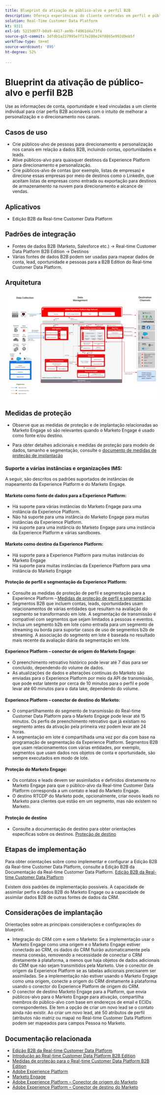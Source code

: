 ```yaml
---
title: Blueprint da ativação de público-alvo e perfil B2B
description: Ofereça experiências do cliente centradas em perfil e públicos-alvo baseados em contas com a Real-time Customer Data Platform.
solution: Real-Time Customer Data Platform
kt: 9311
exl-id: 5215d077-b0a9-4417-ae9b-f4961d4a73fa
source-git-commit: 3dfdb1a237995e7f17e280e24f8865e992d9eb5f
workflow-type: tm+mt
source-wordcount: '895'
ht-degree: 52%

---
```


# Blueprint da ativação de público-alvo e perfil B2B

Use as informações de conta, oportunidade e lead vinculadas a um cliente individual para criar perfis B2B acionáveis com o intuito de melhorar a personalização e o direcionamento nos canais.

## Casos de uso

* Crie públicos-alvo de pessoas para direcionamento e personalização nos canais em relação a dados B2B, incluindo contas, oportunidades e leads.
* Ative públicos-alvo para quaisquer destinos da Experience Platform para direcionamento e personalização.
* Crie públicos-alvo de contas (por exemplo, listas de empresas) e direcione essas empresas por meio de destinos como o LinkedIn, que aceitam listas de empresas como entrada ou exportação para destinos de armazenamento na nuvem para direcionamento e alcance de vendas.

## Aplicativos

* Edição B2B da Real-time Customer Data Platform

## Padrões de integração

* Fontes de dados B2B (Marketo, Salesforce etc.) -> Real-time Customer Data Platform B2B Edition -> Destinos
* Várias fontes de dados B2B podem ser usadas para mapear dados de conta, lead, oportunidade e pessoas para a B2B Edition do Real-time Customer Data Platform.

## Arquitetura

![Arquitetura de referência para o Blueprint de Ativação B2B](assets/b2b-activation.png)

## Medidas de proteção

* Observe que as medidas de proteção e de implantação relacionadas ao Marketo Engage só são relevantes quando o Marketo Engage é usado como fonte e/ou destino.

* Para obter detalhes adicionais e medidas de proteção para modelo de dados, tamanho e segmentação, consulte o [documento de medidas de proteção de implantação](../experience-platform/deployment/guardrails.md)


### Suporte a várias instâncias e organizações IMS:

A seguir, são descritos os padrões suportados de instâncias de mapeamento da Experience Platform e do Marketo Engage.

#### Marketo como fonte de dados para a Experience Platform:

* Há suporte para várias instâncias do Marketo Engage para uma instância da Experience Platform.
* Não há suporte para uma instância do Marketo Engage para muitas instâncias da Experience Platform.
* Há suporte para uma instância do Marketo Engage para uma instância da Experience Platform e várias sandboxes.

#### Marketo como destino da Experience Platform:

* Há suporte para a Experience Platform para muitas instâncias do Marketo Engage
* Há suporte para muitas instâncias da Experience Platform para uma instância do Marketo Engage

#### Proteção de perfil e segmentação da Experience Platform:

* Consulte as medidas de proteção de perfil e segmentação para a Experience Platform – [Medidas de proteção de perfil e segmentação](https://experienceleague.adobe.com/docs/experience-platform/profile/guardrails.html?lang=pt-BR)
* Segmentos B2B que incluem contas, leads, oportunidades usam relacionamentos de várias entidades que resultam na avaliação do segmento se transformando em lote. A segmentação de transmissão é compatível com segmentos que sejam limitados a pessoas e eventos.
* Inclua um segmento b2b em lote como entrada para um segmento de streaming ou borda para suportar casos de uso de segmentos b2b de streaming. A associação do segmento em lote é baseada no resultado mais recente da avaliação diária da segmentação em lote.

#### Experience Platform – conector de origem do Marketo Engage:

* O preenchimento retroativo histórico pode levar até 7 dias para ser concluído, dependendo do volume de dados.
* As atualizações de dados e alterações contínuas do Marketo são enviadas para o Experience Platform por meio da API de transmissão, que pode estar latente por cerca de 10 minutos para o perfil e pode levar até 60 minutos para o data lake, dependendo do volume.

#### Experience Platform – conector de destino do Marketo:

* O compartilhamento do segmento de transmissão do Real-time Customer Data Platform para o Marketo Engage pode levar até 15 minutos. Os perfis de preenchimento retroativo que já existiam no segmento antes da ativação pela primeira vez podem levar até 24 horas.
* A segmentação em lote é compartilhada uma vez por dia com base na programação de segmentação da Experience Platform. Segmentos B2B que usam relacionamentos com várias entidades, por exemplo, segmentos que usam dados nos objetos de conta e oportunidade, são sempre executados em modo de lote.

#### Proteção do Marketo Engage:

* Os contatos e leads devem ser assimilados e definidos diretamente no Marketo Engage para que o público-alvo da Real-time Customer Data Platform corresponda a um contato e lead do Marketo Engage.
* O destino RTCDP do Marketo pode, opcionalmente, criar novos leads no Marketo para clientes que estão em um segmento, mas não existem no Marketo.

#### Proteção de destino

* Consulte a documentação de destino para obter orientações específicas sobre os destinos. [Proteção de destino](https://experienceleague.adobe.com/docs/experience-platform/destinations/guardrails.html?lang=pt-BR)


## Etapas de implementação

Para obter orientações sobre como implementar e configurar a Edição B2B da Real-time Customer Data Platform, consulte a Edição B2B da Documentação da Real-time Customer Data Platform. [Edição B2B da Real-time Customer Data Platform](https://experienceleague.adobe.com/docs/experience-platform/rtcdp/b2b-overview.html?lang=pt-BR)

Existem dois padrões de implementação possíveis. A capacidade de assimilar perfis e dados B2B do Marketo Engage ou a capacidade de assimilar dados B2B de outras fontes de dados da CRM.

## Considerações de implantação

Orientações sobre as principais considerações e configurações do blueprint.

* Integração do CRM com e sem o Marketo:
Se a implementação usar o Marketo Engage como uma origem e o Marketo Engage estiver conectado ao CRM, os dados do CRM fluirão automaticamente pela mesma conexão, removendo a necessidade de conectar o CRM diretamente à plataforma, a menos que haja objetos de dados adicionais do CRM que não sejam transmitidos pela Marketo. Use o conector de origem da Experience Platform se as tabelas adicionais precisarem ser assimiladas. Se a implementação não estiver usando o Marketo Engage como uma origem, conecte a origem do CRM diretamente à plataforma usando o conector do Experience Platform de origem do CRM.
* O conector de destino Marketo Engage para a Platform, que envia públicos-alvo para o Marketo Engage para ativação, compartilha membros do público-alvo com base em endereços de email e ECIDs correspondentes. Ele tem a opção de criar um novo lead se o contato ainda não existir. Ao criar um novo lead, até 50 atributos de perfil (atributos não matriz ou mapa) no Real-time Customer Data Platform podem ser mapeados para campos Pessoa no Marketo.

## Documentação relacionada

* [Edição B2B da Real-time Customer Data Platform](https://experienceleague.adobe.com/docs/experience-platform/rtcdp/b2b-overview.html?lang=pt-BR)
* [Introdução ao Real-time Customer Data Platform B2B Edition](https://experienceleague.adobe.com/pt-br/docs/experience-platform/rtcdp/intro/rtcdpb2b-intro/b2b-tutorial)
* [Medidas de proteção para o Real-time Customer Data Platform B2B Edition](https://experienceleague.adobe.com/pt-br/docs/experience-platform/rtcdp/intro/rtcdpb2b-intro/b2b-guardrails)
* [Adobe Experience Platform](https://experienceleague.adobe.com/docs/experience-platform.html?lang=pt-BR)
* [Marketo Engage](https://experienceleague.adobe.com/docs/marketo/using/home.html?lang=pt-BR)
* [Adobe Experience Platform – Conector de origem do Marketo](https://experienceleague.adobe.com/docs/experience-platform/sources/connectors/adobe-applications/marketo/marketo.html?lang=pt-BR)
* [Adobe Experience Platform – Conector de destino do Marketo](https://experienceleague.adobe.com/docs/marketo/using/product-docs/core-marketo-concepts/smart-lists-and-static-lists/static-lists/push-an-adobe-experience-cloud-segment-to-a-marketo-static-list.html?lang=pt-BR)
